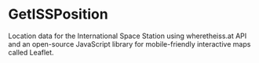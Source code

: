 # GetISSPosition
 Location data for the International Space Station using wheretheiss.at API and an open-source JavaScript library for mobile-friendly interactive maps called Leaflet.
